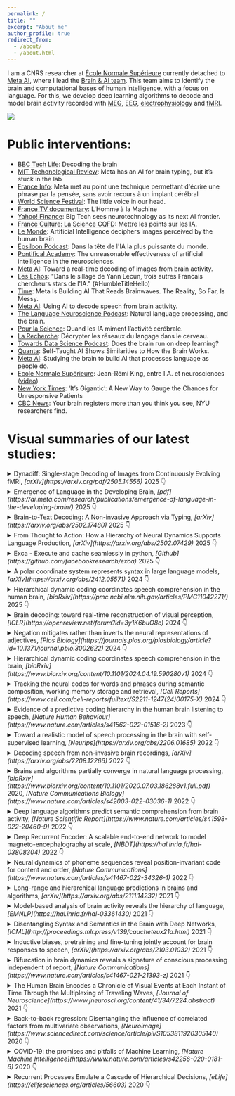 ```yaml
---
permalink: /
title: ""
excerpt: "About me"
author_profile: true
redirect_from:
  - /about/
  - /about.html
---
```



I am a CNRS researcher at [École Normale Supérieure](https://lsp.dec.ens.fr/fr) currently detached to [Meta AI](https://ai.facebook.com/), where I lead the [Brain & AI team](https://kingjr.github.io/images/team.png).
This team aims to identify the brain and computational bases of human intelligence, with a focus on language.
For this, we develop deep learning algorithms to decode and model brain activity recorded with [MEG](https://en.wikipedia.org/wiki/Magnetoencephalography), [EEG](https://en.wikipedia.org/wiki/Electroencephalography), [electrophysiology](https://en.wikipedia.org/wiki/Electrophysiology) and [fMRI](https://en.wikipedia.org/wiki/Functional_magnetic_resonance_imaging).

<a href='https://twitter.com/JeanRemiKing/status/1533720262344073218'>
<img src="/images/millet.gif" />
</a>

Public interventions:
====
- [BBC Tech Life](https://www.bbc.com/audio/play/w3ct5wnj?env=prod): Decoding the brain
- [MIT Techonological Review](https://www.technologyreview.com/2025/02/07/1111292/meta-has-an-ai-for-brain-typing-but-its-stuck-in-the-lab/?env=prod): Meta has an AI for brain typing, but it’s stuck in the lab
- [France Info](https://www.radiofrance.fr/franceinfo/podcasts/aujourd-hui-c-est-demain/meta-met-au-point-une-technique-permettant-d-ecrire-une-phrase-par-la-pensee-sans-avoir-recours-a-un-implant-cerebral-4382951?env=prod): Meta met au point une technique permettant d'écrire une phrase par la pensée, sans avoir recours à un implant cérébral
- [World Science Festival](https://www.youtube.com/watch?v=HX0C3qxZggY&env=prod): The little voice in our head.
- [France TV documentary](https://www.france.tv/documentaires/documentaires-societe/l-homme-a-la-machine/): L'Homme à la Machine
- [Yahoo! Finance](https://finance.yahoo.com/news/big-tech-sees-neurotechnology-as-its-next-ai-frontier-100022978.html?guccounter=1): Big Tech sees neurotechnology as its next AI frontier.
- [France Culture: La Science CQFD](https://www.radiofrance.fr/franceculture/podcasts/la-science-cqfd/joelle-pineau-mettre-les-points-sur-les-ia-2857321): Mettre les points sur les IA.
- [Le Monde](https://www.lemonde.fr/en/science/article/2023/10/20/artificial-intelligence-decodes-images-perceived-by-the-human-brain_6189447_10.html): Artificial Intelligence deciphers images perceived by the human brain
- [Epsiloon Podcast](https://www.epsiloon.com/podcasts.html): Dans la tête de l'IA la plus puissante du monde.
- [Pontifical Academy](https://www.youtube.com/watch?v=K2bFXRPj75k): The unreasonable effectiveness of artificial intelligence in the neurosciences.
- [Meta AI](https://ai.meta.com/blog/brain-ai-image-decoding-meg-magnetoencephalography/): Toward a real-time decoding of images from brain activity.
- [Les Echos](https://www.lesechos.fr/tech-medias/intelligence-artificielle/dans-lia-une-ecole-francaise-commence-a-emerger-1953208): "Dans le sillage de Yann Lecun, trois autres Francais chercheurs stars de l'IA." (#HumbleTitleHello)
- [Time](https://time.com/6210261/meta-ai-brains-speech/): Meta Is Building AI That Reads Brainwaves. The Reality, So Far, Is Messy.
- [Meta AI](https://ai.facebook.com/blog/ai-speech-brain-activity/): Using AI to decode speech from brain activity.
- [The Language Neuroscience Podcast](https://langneurosci.org/podcast/): Natural language processing, and the brain.
- [Pour la Science](https://www.pourlascience.fr/sd/informatique/quand-les-ia-miment-l-activite-cerebrale-24554.php): Quand les IA miment l’activité cérébrale.
- [La Recherche](https://www.larecherche.fr/decrypter-les-reseaux-du-langage-dans-le-cerveau): Décrypter les réseaux du langage dans le cerveau.
- [Towards Data Science Podcast](https://towardsdatascience.com/does-the-brain-run-on-deep-learning-3fbaf20e9d12): Does the brain run on deep learning?
- [Quanta](https://www.quantamagazine.org/self-taught-ai-shows-similarities-to-how-the-brain-works-20220811/): Self-Taught AI Shows Similarities to How the Brain Works.
- [Meta AI](https://ai.facebook.com/blog/studying-the-brain-to-build-ai-that-processes-language-as-people-do/): Studying the brain to build AI that processes language as people do.
- [Ecole Normale Supérieure](https://www.ens.psl.eu/actualites/jean-remi-king-entre-ia-et-neurosciences): Jean-Rémi King, entre I.A. et neurosciences ([video](https://www.youtube.com/watch?v=KH2vUuU6bWo))
- [New York Times](https://www.nytimes.com/2019/06/26/health/brain-injury-eeg-consciousness.html): ‘It’s Gigantic’: A New Way to Gauge the Chances for Unresponsive Patients
- [CBC News](https://www.cbc.ca/news/science/brain-subliminal-images-1.3879282): Your brain registers more than you think you see, NYU researchers find.


Visual summaries of our latest studies:
====

<details markdown=block>
<summary markdown=span>Dynadiff: Single-stage Decoding of Images from Continuously Evolving fMRI,
<i>[arXiv](https://arxiv.org/pdf/2505.14556)</i> 2025 👇
</summary>
By [Careil](https://scholar.google.com/citations?user=NF7PEYAAAAAJ&hl=en), [Benchetrit](https://www.linkedin.com/in/yohann-benchetrit?originalSubdomain=fr) and [King](https://kingjr.github.io/),
<blockquote class="bluesky-embed" data-bluesky-uri="at://did:plc:xjurslfzgpdzsluekji74jyg/app.bsky.feed.post/3lprbe3btu22q" data-bluesky-cid="bafyreibuqx3aturwhbohqctlxx2kzpmwwk5c4nwclmf6sfnkiosrfelv7i" data-bluesky-embed-color-mode="system"><p lang="en">Our latest brain-to-image decoding model is now available on HuggingFace: 

&quot;Dynadiff: Single-stage Decoding of Images from Continuously Evolving fMRI&quot;, 

led by Marlène Careil and Yohann Benchetrit:

- Paper: arxiv.org/pdf/2505.14556 
- Github: github.com/facebookrese...
- Thread: 👇<br><br><a href="https://bsky.app/profile/did:plc:xjurslfzgpdzsluekji74jyg/post/3lprbe3btu22q?ref_src=embed">[image or embed]</a></p>&mdash; Jean-Rémi King (<a href="https://bsky.app/profile/did:plc:xjurslfzgpdzsluekji74jyg?ref_src=embed">@jeanremiking.bsky.social</a>) <a href="https://bsky.app/profile/did:plc:xjurslfzgpdzsluekji74jyg/post/3lprbe3btu22q?ref_src=embed">May 22, 2025 at 3:55 PM</a></blockquote><script async src="https://embed.bsky.app/static/embed.js" charset="utf-8"></script>
</details>



<details markdown=block>
<summary markdown=span>Emergence of Language in the Developing Brain,
<i>[pdf](https://ai.meta.com/research/publications/emergence-of-language-in-the-developing-brain/)</i> 2025 👇
</summary>
By [Evanson](https://scholar.google.com/citations?user=VgTpOTIAAAAJ&hl=en) et al,
<blockquote class="bluesky-embed" data-bluesky-uri="at://did:plc:xjurslfzgpdzsluekji74jyg/app.bsky.feed.post/3lp7v4ffgwk2b" data-bluesky-cid="bafyreie2jfosickokku5pfqyrv4wldoqnugf3wjlgacw5wwnkvxanaizli" data-bluesky-embed-color-mode="system"><p lang="en">I&#x27;m very pleased to share our latest study:
‘Emergence of Language in the Developing Brain’, 
by L Evanson, P Bourdillon et al:
- Paper: ai.meta.com/research/pub...
- Blog: ai.meta.com/blog/meta-fa...
- Thread below 👇<br><br><a href="https://bsky.app/profile/did:plc:xjurslfzgpdzsluekji74jyg/post/3lp7v4ffgwk2b?ref_src=embed">[image or embed]</a></p>&mdash; Jean-Rémi King (<a href="https://bsky.app/profile/did:plc:xjurslfzgpdzsluekji74jyg?ref_src=embed">@jeanremiking.bsky.social</a>) <a href="https://bsky.app/profile/did:plc:xjurslfzgpdzsluekji74jyg/post/3lp7v4ffgwk2b?ref_src=embed">May 15, 2025 at 6:00 PM</a></blockquote><script async src="https://embed.bsky.app/static/embed.js" charset="utf-8"></script>

</details>



<details markdown=block>
<summary markdown=span>Brain-to-Text Decoding: A Non-invasive Approach via Typing,
<i>[arXiv](https://arxiv.org/abs/2502.17480)</i> 2025 👇
</summary>
By [Lévy](https://x.com/JarodLevy) et al,

<blockquote class="bluesky-embed" data-bluesky-uri="at://did:plc:xjurslfzgpdzsluekji74jyg/app.bsky.feed.post/3lj3mtfbcpk2b" data-bluesky-cid="bafyreifmqk5wsgovfv3atpsvyvboagtfxbpkmna24but6nhk4fhrllef4y" data-bluesky-embed-color-mode="system"><p lang="en">Our Brain-to-Text study is now on arXiv, check out the thread! 👇<br><br><a href="https://bsky.app/profile/did:plc:xjurslfzgpdzsluekji74jyg/post/3lj3mtfbcpk2b?ref_src=embed">[image or embed]</a></p>&mdash; Jean-Rémi King (<a href="https://bsky.app/profile/did:plc:xjurslfzgpdzsluekji74jyg?ref_src=embed">@jeanremiking.bsky.social</a>) <a href="https://bsky.app/profile/did:plc:xjurslfzgpdzsluekji74jyg/post/3lj3mtfbcpk2b?ref_src=embed">Feb 26, 2025 at 3:50 PM</a></blockquote><script async src="https://embed.bsky.app/static/embed.js" charset="utf-8"></script>

</details>



<details markdown=block>
<summary markdown=span>From Thought to Action: How a Hierarchy of Neural Dynamics Supports Language Production,
<i>[arXiv](https://arxiv.org/abs/2502.07429)</i> 2025 👇
</summary>
By Zhang et al,

<blockquote class="bluesky-embed" data-bluesky-uri="at://did:plc:xjurslfzgpdzsluekji74jyg/app.bsky.feed.post/3lihiyulawk2z" data-bluesky-cid="bafyreifigq336cfqmd5srhk6q2j353h2kiwjg6xkoqdljtomrh2dkdbwba" data-bluesky-embed-color-mode="system"><p lang="en">The thread from our latest study:<br><br><a href="https://bsky.app/profile/did:plc:xjurslfzgpdzsluekji74jyg/post/3lihiyulawk2z?ref_src=embed">[image or embed]</a></p>&mdash; Jean-Rémi King (<a href="https://bsky.app/profile/did:plc:xjurslfzgpdzsluekji74jyg?ref_src=embed">@jeanremiking.bsky.social</a>) <a href="https://bsky.app/profile/did:plc:xjurslfzgpdzsluekji74jyg/post/3lihiyulawk2z?ref_src=embed">Feb 18, 2025 at 3:48 PM</a></blockquote><script async src="https://embed.bsky.app/static/embed.js" charset="utf-8"></script>

</details>



<details markdown=block>
<summary markdown=span>Exca - Execute and cache seamlessly in python,
<i>[Github](https://github.com/facebookresearch/exca)</i> 2025 👇
</summary>
By [Rapin](https://github.com/jrapin) and [King](https://kingjr.github.io/),
<blockquote class="bluesky-embed" data-bluesky-uri="at://did:plc:xjurslfzgpdzsluekji74jyg/app.bsky.feed.post/3ldiixii56k2v" data-bluesky-cid="bafyreic3n4ksqvrinlcpbup33fr6qi37iv64dlt2vuf3gc7sn7evj4ykfu" data-bluesky-embed-color-mode="system"><p lang="en">Do you use hydra for your ML pipeline?

😡 Wished it was [pure python] / [handling cache] / [simpler to use] ?

😊 Try exca: `pip install exca` !

github.com/facebookrese...<br><br><a href="https://bsky.app/profile/did:plc:xjurslfzgpdzsluekji74jyg/post/3ldiixii56k2v?ref_src=embed">[image or embed]</a></p>&mdash; Jean-Rémi King (<a href="https://bsky.app/profile/did:plc:xjurslfzgpdzsluekji74jyg?ref_src=embed">@jeanremiking.bsky.social</a>) <a href="https://bsky.app/profile/did:plc:xjurslfzgpdzsluekji74jyg/post/3ldiixii56k2v?ref_src=embed">Dec 17, 2024 at 10:14 AM</a></blockquote><script async src="https://embed.bsky.app/static/embed.js" charset="utf-8"></script>

</details>



<details markdown=block>
<summary markdown=span>A polar coordinate system represents syntax in large language models,
<i>[arXiv](https://arxiv.org/abs/2412.05571)</i> 2024 👇
</summary>
By Diego et al,

<blockquote class="bluesky-embed" data-bluesky-uri="at://did:plc:xjurslfzgpdzsluekji74jyg/app.bsky.feed.post/3ld4hytemec27" data-bluesky-cid="bafyreihzddxgi34jgm3sgcym3ixcfyg4wg4ysypizgt2dmh7vizwk5pd2a" data-bluesky-embed-color-mode="system"><p lang="en">🚨We&#x27;re very excited to share our latest study, by Pablo Diego and team: 

&quot;A polar coordinate system represents syntax in large language models&quot;,

📄: Paper arxiv.org/abs/2412.05571
🪧: Poster tomorrow: neurips.cc/virtual/2024...
🧵: Thread 👇<br><br><a href="https://bsky.app/profile/did:plc:xjurslfzgpdzsluekji74jyg/post/3ld4hytemec27?ref_src=embed">[image or embed]</a></p>&mdash; Jean-Rémi King (<a href="https://bsky.app/profile/did:plc:xjurslfzgpdzsluekji74jyg?ref_src=embed">@jeanremiking.bsky.social</a>) <a href="https://bsky.app/profile/did:plc:xjurslfzgpdzsluekji74jyg/post/3ld4hytemec27?ref_src=embed">Dec 12, 2024 at 3:25 PM</a></blockquote><script async src="https://embed.bsky.app/static/embed.js" charset="utf-8"></script>

</details>



<details markdown=block>
<summary markdown=span>Hierarchical dynamic coding coordinates speech comprehension in the human brain,
<i>[bioRxiv](https://pmc.ncbi.nlm.nih.gov/articles/PMC11042271/)</i> 2025 👇
</summary>
By [Gwilliams](https://psychology.stanford.edu/people/laura-gwilliams) et al,

<blockquote class="bluesky-embed" data-bluesky-uri="at://did:plc:xjurslfzgpdzsluekji74jyg/app.bsky.feed.post/3krkzon4hf22x" data-bluesky-cid="bafyreianze2afclumt7qaoxje7ykerxbzucglyjazd7oxquqrdsfhjeq2i" data-bluesky-embed-color-mode="system"><p lang="en">Go checkout @lauragwilliams.bsky.social &#x27;s latest paper on decoding the hierarchy of language from brain signals!<br><br><a href="https://bsky.app/profile/did:plc:xjurslfzgpdzsluekji74jyg/post/3krkzon4hf22x?ref_src=embed">[image or embed]</a></p>&mdash; Jean-Rémi King (<a href="https://bsky.app/profile/did:plc:xjurslfzgpdzsluekji74jyg?ref_src=embed">@jeanremiking.bsky.social</a>) <a href="https://bsky.app/profile/did:plc:xjurslfzgpdzsluekji74jyg/post/3krkzon4hf22x?ref_src=embed">May 3, 2024 at 9:46 AM</a></blockquote><script async src="https://embed.bsky.app/static/embed.js" charset="utf-8"></script>
</details>



<details markdown=block>
<summary markdown=span>Brain decoding: toward real-time reconstruction of visual perception,
<i>[ICLR](https://openreview.net/forum?id=3y1K6buO8c)</i> 2024 👇
</summary>
By [Benchetrit](https://www.linkedin.com/in/yohann-benchetrit?originalSubdomain=fr), [Banville](https://hubertjb.github.io/) and [King](https://kingjr.github.io/),

<blockquote class="twitter-tweet"><p lang="en" dir="ltr">We’re very happy to share our latest study:<br><br>‘Brain decoding: toward real-time reconstruction of visual perception’<br><br>led by <a href="https://twitter.com/BenchetritYoha1?ref_src=twsrc%5Etfw">@BenchetritYoha1</a> &amp; <a href="https://twitter.com/hubertbanville?ref_src=twsrc%5Etfw">@HubertBanville</a><br><br>- paper: <a href="https://t.co/HaqClxPiLt">https://t.co/HaqClxPiLt</a><br>- blog: <a href="https://t.co/py2AjqDlmQ">https://t.co/py2AjqDlmQ</a><br>- summary: ⬇️ <a href="https://t.co/Btg5CfmKaW">pic.twitter.com/Btg5CfmKaW</a></p>&mdash; Jean-Rémi King (@JeanRemiKing) <a href="https://twitter.com/JeanRemiKing/status/1714657951242199413?ref_src=twsrc%5Etfw">October 18, 2023</a></blockquote> <script async src="https://platform.twitter.com/widgets.js" charset="utf-8"></script>
</details>

<details markdown=block>
<summary markdown=span>Negation mitigates rather than inverts the neural representations of adjectives,
<i>[Plos Biology](https://journals.plos.org/plosbiology/article?id=10.1371/journal.pbio.3002622)</i> 2024 👇
</summary>
By [Arianna Zuanazzi](https://sites.google.com/site/ariannazuanazzi) and team,

<blockquote class="twitter-tweet"><p lang="en" dir="ltr">How the brain compose minimal phrases. <br>Go check out <a href="https://twitter.com/AriannaZuanazzi?ref_src=twsrc%5Etfw">@AriannaZuanazzi</a> &#39;s study <a href="https://t.co/NkH4RzLUEZ">https://t.co/NkH4RzLUEZ</a> <a href="https://t.co/UVm4QOkHRT">pic.twitter.com/UVm4QOkHRT</a></p>&mdash; Jean-Rémi King (@JeanRemiKing) <a href="https://twitter.com/JeanRemiKing/status/1797876586496327949?ref_src=twsrc%5Etfw">June 4, 2024</a></blockquote> <script async src="https://platform.twitter.com/widgets.js" charset="utf-8"></script>
</details>

<details markdown=block>
<summary markdown=span>Hierarchical dynamic coding coordinates speech comprehension in the brain,
<i>[bioRxiv](https://www.biorxiv.org/content/10.1101/2024.04.19.590280v1)</i> 2024 👇
</summary>
By [Laura Gwilliams](https://lauragwilliams.github.io/) and team

<blockquote class="twitter-tweet" data-dnt="true"><p lang="en" dir="ltr">Delighted to share our new preprint! with <a href="https://twitter.com/AlecMarantz?ref_src=twsrc%5Etfw">@AlecMarantz</a>, <a href="https://twitter.com/davidpoeppel?ref_src=twsrc%5Etfw">@DavidPoeppel</a> and <a href="https://twitter.com/JeanRemiKing?ref_src=twsrc%5Etfw">@JeanRemiKing</a>:<a href="https://t.co/ZHzAX7ksLV">https://t.co/ZHzAX7ksLV</a><br><br>&quot;Hierarchical dynamic coding coordinates speech comprehension in the brain&quot;<br>Summary below 👇<br><br>1/8 <a href="https://t.co/uyVpUdewiY">pic.twitter.com/uyVpUdewiY</a></p>&mdash; Laura Gwilliams (@GwilliamsL) <a href="https://twitter.com/GwilliamsL/status/1781752986160820482?ref_src=twsrc%5Etfw">April 20, 2024</a></blockquote> <script async src="https://platform.twitter.com/widgets.js" charset="utf-8"></script>
</details>

<details markdown=block>
<summary markdown=span>Tracking the neural codes for words and phrases during semantic composition, working memory storage and retrieval,
<i>[Cell Reports](https://www.cell.com/cell-reports/fulltext/S2211-1247(24)00175-X)</i> 2024 👇
</summary>
By Desbordes, [Dehaene](https://www.unicog.org/) and & [King](https://kingjr.github.io/)

<blockquote class="twitter-tweet"><p lang="en" dir="ltr">New paper from the lab on compositionality, just out in Cell Reports :<br>“Tracking the neural codes for words and phrases during semantic composition, working memory storage and retrieval”<br>Available in open access: <a href="https://t.co/qnRI3tquNj">https://t.co/qnRI3tquNj</a><br>A thread (1/n) <a href="https://t.co/aeshmGX2EV">pic.twitter.com/aeshmGX2EV</a></p>&mdash; Stanislas Dehaene (@StanDehaene) <a href="https://twitter.com/StanDehaene/status/1767590231123857848?ref_src=twsrc%5Etfw">March 12, 2024</a></blockquote> <script async src="https://platform.twitter.com/widgets.js" charset="utf-8"></script>
</details>

<details markdown=block>
<summary markdown=span>Evidence of a predictive coding hierarchy in the human brain listening to speech,
<i>[Nature Human Behaviour](https://www.nature.com/articles/s41562-022-01516-2)</i> 2023 👇
</summary>
By [Caucheteux](https://charlottecaucheteux.github.io/), [Gramfort](https://alexandre.gramfort.net/) & [King](https://kingjr.github.io/)
<blockquote class="twitter-tweet" data-dnt="true"><p lang="en" dir="ltr">Our paper is out in Nature Human Behaviour🔥🔥<br><br>‘Evidence of a predictive coding hierarchy in the human brain listening to speech’<br><br>📄<a href="https://t.co/bkZ3AYMqDi">https://t.co/bkZ3AYMqDi</a><br>💡Unlike language models, our brain makes distant &amp; hierarchical predictions<br><br>with <a href="https://twitter.com/agramfort?ref_src=twsrc%5Etfw">@agramfort</a> and <a href="https://twitter.com/JeanRemiKing?ref_src=twsrc%5Etfw">@JeanRemiKing</a><br><br>Thread👇 <a href="https://t.co/Jbs68EOaur">pic.twitter.com/Jbs68EOaur</a></p>&mdash; Charlotte Caucheteux (@c_caucheteux) <a href="https://twitter.com/c_caucheteux/status/1632740588352151556?ref_src=twsrc%5Etfw">March 6, 2023</a></blockquote> <script async src="https://platform.twitter.com/widgets.js" charset="utf-8"></script>
</details>

<details markdown=block>
<summary markdown=span>Toward a realistic model of speech processing in the brain with self-supervised learning,
<i>[Neurips](https://arxiv.org/abs/2206.01685)</i> 2022 👇
</summary>
By [Millet](https://jamju.github.io/)\*, [Caucheteux](https://charlottecaucheteux.github.io/)\*, Orhan, [Boubenec](https://lsp.dec.ens.fr/en/member/616/yves-boubenec), [Gramfort](https://alexandre.gramfort.net/), [Dunbar](http://individual.utoronto.ca/ewan_dunbar/), [Pallier](https://www.pallier.org/) & [King](https://kingjr.github.io/)
<blockquote class="twitter-tweet" data-lang="en"><p lang="en" dir="ltr">🔥Preprint out: <br><br>`Toward a realistic model of speech processing in the brain with self-supervised learning’:<a href="https://t.co/rJH6t6H6sm">https://t.co/rJH6t6H6sm</a><br><br>by J. [Millet](https://jamju.github.io/)*, <a href="https://twitter.com/c_caucheteux?ref_src=twsrc%5Etfw">@c_caucheteux</a>* and our wonderful team:<br><br>The 3 main results summarized below 👇 <a href="https://t.co/mdrJpbrb3M">pic.twitter.com/mdrJpbrb3M</a></p>&mdash; Jean-Rémi King (@JeanRemiKing) <a href="https://twitter.com/JeanRemiKing/status/1533720262344073218?ref_src=twsrc%5Etfw">June 6, 2022</a></blockquote> <script async src="https://platform.twitter.com/widgets.js" charset="utf-8"></script>
</details>

<details markdown=block>
<summary markdown=span>
Decoding speech from non-invasive brain recordings,
<i>[arXiv](https://arxiv.org/abs/2208.12266)</i> 2022 👇
</summary>
By [Défossez](https://ai.honu.io/), [Caucheteux](https://charlottecaucheteux.github.io/), Kabeli, Rapin & [King](https://kingjr.github.io/)
<blockquote class="twitter-tweet"><p lang="en" dir="ltr">“Decoding speech from non-invasive brain recordings”,<br><br>Our latest study (on 169 participants!), by <a href="https://twitter.com/honualx?ref_src=twsrc%5Etfw">@honualx</a> and our wonderful team <a href="https://twitter.com/MetaAI?ref_src=twsrc%5Etfw">@MetaAI</a><br><br>- paper: <a href="https://t.co/QiB7Io8af8">https://t.co/QiB7Io8af8</a><br>- blog: <a href="https://t.co/H2W4prbbuD">https://t.co/H2W4prbbuD</a><br>- illustrated summary: below👇 <a href="https://t.co/39eMnJ4IDv">pic.twitter.com/39eMnJ4IDv</a></p>&mdash; Jean-Rémi King (@JeanRemiKing) <a href="https://twitter.com/JeanRemiKing/status/1564964019965927424?ref_src=twsrc%5Etfw">August 31, 2022</a></blockquote> <script async src="https://platform.twitter.com/widgets.js" charset="utf-8"></script>
</details>


<details markdown=block>
<summary markdown=span>
Brains and algorithms partially converge in natural language processing,
<i>[bioRxiv](https://www.biorxiv.org/content/10.1101/2020.07.03.186288v1.full.pdf)</i> 2020,
<i>[Nature Communications Biology](https://www.nature.com/articles/s42003-022-03036-1)</i> 2022 👇
</summary>
By [Caucheteux](https://charlottecaucheteux.github.io/) & [King](https://kingjr.github.io/)
<blockquote class="twitter-tweet" data-dnt="true"><p lang="en" dir="ltr">🎉Paper out: ‘Brains and algorithms partially converge in natural language processing’<br> <br>by <a href="https://twitter.com/c_caucheteux?ref_src=twsrc%5Etfw">@c_caucheteux</a>, and now freely available at Nature <a href="https://twitter.com/CommsBio?ref_src=twsrc%5Etfw">@CommsBio</a>:<a href="https://t.co/MpenOUaKwS">https://t.co/MpenOUaKwS</a><br> <br>The summary thread below 👇 <a href="https://t.co/gMruZgGIOv">pic.twitter.com/gMruZgGIOv</a></p>&mdash; Jean-Rémi King (@JeanRemiKing) <a href="https://twitter.com/JeanRemiKing/status/1496425017474695169?ref_src=twsrc%5Etfw">February 23, 2022</a></blockquote> <script async src="https://platform.twitter.com/widgets.js" charset="utf-8"></script>
</details>



<details markdown=block>
<summary markdown=span>
Deep language algorithms predict semantic comprehension from brain activity,
<i>[Nature Scientific Report](https://www.nature.com/articles/s41598-022-20460-9)</i> 2022 👇
</summary>
By [Caucheteux](https://charlottecaucheteux.github.io/), [Gramfort](https://alexandre.gramfort.net/) & [King](https://kingjr.github.io/)
<blockquote class="twitter-tweet"><p lang="en" dir="ltr">Our latest paper is out: <br><br>GPT-2’s activations predict the degree of semantic comprehension in the human brain, by <a href="https://twitter.com/c_caucheteux?ref_src=twsrc%5Etfw">@c_caucheteux</a>, <a href="https://twitter.com/agramfort?ref_src=twsrc%5Etfw">@agramfort</a> &amp; <a href="https://twitter.com/JeanRemiKing?ref_src=twsrc%5Etfw">@JeanRemiKing</a><a href="https://t.co/Xjc8IaXT64">https://t.co/Xjc8IaXT64</a><br> <br>The summary thread below 👇 <br>1/8 <a href="https://t.co/GF39doySMu">pic.twitter.com/GF39doySMu</a></p>&mdash; Jean-Rémi King (@JeanRemiKing) <a href="https://twitter.com/JeanRemiKing/status/1402611813032857612?ref_src=twsrc%5Etfw">June 9, 2021</a></blockquote> <script async src="https://platform.twitter.com/widgets.js" charset="utf-8"></script>
</details>


<details markdown=block>
<summary markdown=span>
Deep Recurrent Encoder: A scalable end-to-end network to model magneto-encephalography at scale,
<i>[NBDT](https://hal.inria.fr/hal-03808304)</i> 2022 👇
</summary>
By [Chehab](https://l-omar-chehab.github.io/)\*, [Défossez](https://ai.honu.io/)\*, [Loiseau](https://loiseaujc.github.io/), [Gramfort](https://alexandre.gramfort.net/) & [King](https://kingjr.github.io/)
<blockquote class="twitter-tweet" data-lang="en" data-theme="light"><p lang="en" dir="ltr">Deep learning improves the analysis of time-resolved brain signals by ... 3️⃣ folds!<br> <br>Check out our latest paper by <a href="https://twitter.com/lomarchehab?ref_src=twsrc%5Etfw">@lomarchehab</a>*, <a href="https://twitter.com/honualx?ref_src=twsrc%5Etfw">@honualx</a>*, <a href="https://twitter.com/loiseau_jc?ref_src=twsrc%5Etfw">@loiseau_jc</a>, and <a href="https://twitter.com/agramfort?ref_src=twsrc%5Etfw">@agramfort</a>:<br> <a href="https://t.co/QxTxoySnBs">https://t.co/QxTxoySnBs</a><br> <br>Below is the summary thread 👇 <a href="https://t.co/h1WcoGm7UD">pic.twitter.com/h1WcoGm7UD</a></p>&mdash; Jean-Rémi King (@JeanRemiKing) <a href="https://twitter.com/JeanRemiKing/status/1379775034579947520?ref_src=twsrc%5Etfw">April 7, 2021</a></blockquote> <script async src="https://platform.twitter.com/widgets.js" charset="utf-8"></script></details>


<details markdown=block>
<summary markdown=span>
Neural dynamics of phoneme sequences reveal position-invariant code for content and order,
<i>[Nature Communications](https://www.nature.com/articles/s41467-022-34326-1)</i> 2022 👇
</summary>
By [Gwilliams](https://lauragwilliams.github.io/), [King](https://kingjr.github.io/), [Marantz](https://wp.nyu.edu/morphlab/alec-marantz/) & [Poeppel](https://as.nyu.edu/faculty/david-poeppel.html)
<blockquote class="twitter-tweet"><p lang="en" dir="ltr">our new paper &quot;Neural dynamics of phoneme sequencing&quot; is now on bioRxiv!<a href="https://t.co/jeTipPTXuf">https://t.co/jeTipPTXuf</a><br><br>conducted with dream-team <a href="https://twitter.com/JeanRemiKing?ref_src=twsrc%5Etfw">@JeanRemiKing</a> <a href="https://twitter.com/AlecMarantz?ref_src=twsrc%5Etfw">@AlecMarantz</a> <a href="https://twitter.com/davidpoeppel?ref_src=twsrc%5Etfw">@davidpoeppel</a>, we use MEG to study how phonemes are processed in continuous naturalistic speech<br><br>short summary in thread below:<br>1/8 <a href="https://t.co/yT5bN2PfHw">pic.twitter.com/yT5bN2PfHw</a></p>&mdash; Laura Gwilliams (@GwilliamsL) <a href="https://twitter.com/GwilliamsL/status/1247216879992782848?ref_src=twsrc%5Etfw">April 6, 2020</a></blockquote> <script async src="https://platform.twitter.com/widgets.js" charset="utf-8"></script>
</details>


<details markdown=block>
<summary markdown=span>
Long-range and hierarchical language predictions in brains and algorithms,
<i>[arXiv](https://arxiv.org/abs/2111.14232)</i> 2021 👇
</summary>
By [Caucheteux](https://charlottecaucheteux.github.io/), [Gramfort](https://alexandre.gramfort.net/) & [King](https://kingjr.github.io/)

<blockquote class="twitter-tweet"><p lang="en" dir="ltr">‘Long-range and hierarchical language predictions in brains and algorithms’<br> <br>Check-out our latest paper <a href="https://t.co/rwfVCVLRWA">https://t.co/rwfVCVLRWA</a> by <a href="https://twitter.com/c_caucheteux?ref_src=twsrc%5Etfw">@c_caucheteux</a> <a href="https://twitter.com/agramfort?ref_src=twsrc%5Etfw">@agramfort</a> <a href="https://twitter.com/JeanRemiKing?ref_src=twsrc%5Etfw">@JeanRemiKing</a><br> <br>tl;dr: Unlike deep language models, the brain makes long-range &amp; hierarchical predictions<br> <br>Thread below👇 <a href="https://t.co/iP0BEYBjip">pic.twitter.com/iP0BEYBjip</a></p>&mdash; Jean-Rémi King (@JeanRemiKing) <a href="https://twitter.com/JeanRemiKing/status/1465716332264103940?ref_src=twsrc%5Etfw">November 30, 2021</a></blockquote> <script async src="https://platform.twitter.com/widgets.js" charset="utf-8"></script>
</details>

<details markdown=block>
<summary markdown=span>
Model-based analysis of brain activity reveals the hierarchy of language,
<i>[EMNLP](https://hal.inria.fr/hal-03361430)</i> 2021 👇
</summary>
By [Caucheteux](https://charlottecaucheteux.github.io/), [Gramfort](https://alexandre.gramfort.net/) & [King](https://kingjr.github.io/)
<blockquote class="twitter-tweet"><p lang="en" dir="ltr">&quot;Model-based analysis of brain activity reveals the hierarchy of language&quot;<br><br>Our EMNLP paper by <a href="https://twitter.com/c_caucheteux?ref_src=twsrc%5Etfw">@c_caucheteux</a> <a href="https://twitter.com/agramfort?ref_src=twsrc%5Etfw">@agramfort</a> &amp; myself is out: <a href="https://t.co/BxvrbZNkPt">https://t.co/BxvrbZNkPt</a><br><br>It shows (w/ emoji-based equations!) how deepnets can efficiently recover the language hierarchy in the<br><br>Summary👇<br>1/7 <a href="https://t.co/3QOcTfsivu">pic.twitter.com/3QOcTfsivu</a></p>&mdash; Jean-Rémi King (@JeanRemiKing) <a href="https://twitter.com/JeanRemiKing/status/1447909791435825159?ref_src=twsrc%5Etfw">October 12, 2021</a></blockquote> <script async src="https://platform.twitter.com/widgets.js" charset="utf-8"></script>
</details>


<details markdown=block>
<summary markdown=span>
Disentangling Syntax and Semantics in the Brain with Deep Networks,
<i>[ICML](http://proceedings.mlr.press/v139/caucheteux21a.html)</i> 2021 👇
</summary>
By [Caucheteux](https://charlottecaucheteux.github.io/), [Gramfort](https://alexandre.gramfort.net/) & [King](https://kingjr.github.io/)
<blockquote class="twitter-tweet"><p lang="en" dir="ltr">&quot;Disentangling Syntax and Semantics in the Brain with Deep Networks&quot;<br><br>Go check out our latest <a href="https://twitter.com/icmlconf?ref_src=twsrc%5Etfw">@icmlconf</a> paper : <a href="https://t.co/4YPK7vJRsJ">https://t.co/4YPK7vJRsJ</a><br>by <a href="https://twitter.com/c_caucheteux?ref_src=twsrc%5Etfw">@c_caucheteux</a>, <a href="https://twitter.com/agramfort?ref_src=twsrc%5Etfw">@agramfort</a> &amp; <a href="https://twitter.com/JeanRemiKing?ref_src=twsrc%5Etfw">@JeanRemiKing</a><br><br>The summary thread below 👇 <a href="https://t.co/v0kxjtBtVP">pic.twitter.com/v0kxjtBtVP</a></p>&mdash; Jean-Rémi King (@JeanRemiKing) <a href="https://twitter.com/JeanRemiKing/status/1418216893182185473?ref_src=twsrc%5Etfw">July 22, 2021</a></blockquote> <script async src="https://platform.twitter.com/widgets.js" charset="utf-8"></script>
</details>


<details markdown=block>
<summary markdown=span>
Inductive biases, pretraining and fine-tuning jointly account for brain responses to speech,
<i>[arXiv](https://arxiv.org/abs/2103.01032)</i> 2021 👇
</summary>
By [Millet](https://jamju.github.io/) & [King](https://kingjr.github.io/)
<blockquote class="twitter-tweet" data-lang="en" data-theme="light"><p lang="en" dir="ltr">Do convolutional networks process speech sounds like our brains does?<br><br>Check out our latest study with Juliette [Millet](https://jamju.github.io/): <a href="https://t.co/dcupYxSxKA">https://t.co/dcupYxSxKA</a><br><br>Here is the summary thread 👇: 1/n <a href="https://t.co/LI6kr8PY9j">pic.twitter.com/LI6kr8PY9j</a></p>&mdash; Jean-Rémi King (@JeanRemiKing) <a href="https://twitter.com/JeanRemiKing/status/1369230423545548807?ref_src=twsrc%5Etfw">March 9, 2021</a></blockquote> <script async src="https://platform.twitter.com/widgets.js" charset="utf-8"></script>
</details>


<details markdown=block>
<summary markdown=span>
Bifurcation in brain dynamics reveals a signature of conscious processing independent of report,
<i>[Nature Communications](https://www.nature.com/articles/s41467-021-21393-z)</i> 2021 👇
</summary>
By [Sergent](https://clairesergent1.wixsite.com/sergentlab/claire-sergent), Corazzol, Labouret, Stockart, Wexler, [King](https://kingjr.github.io/), [Meyniel](https://florentmeyniel.weebly.com/) & [Pressnitzer](http://audition.ens.fr/dp/)
<blockquote class="twitter-tweet" data-lang="en" data-theme="light"><p lang="en" dir="ltr">Most work on the neural basis of consciousness relies on self-report, however <a href="https://twitter.com/MmeJeanserre?ref_src=twsrc%5Etfw">@MmeJeanserre</a>, <a href="https://twitter.com/JeanRemiKing?ref_src=twsrc%5Etfw">@JeanRemiKing</a> et al. suggest bifurcation in EEG brain dynamics may reflect an independent signature of conscious perception <a href="https://twitter.com/Univ_Paris?ref_src=twsrc%5Etfw">@Univ_Paris</a> <a href="https://twitter.com/Cognition_ENS?ref_src=twsrc%5Etfw">@Cognition_ENS</a> <a href="https://twitter.com/mne_python?ref_src=twsrc%5Etfw">@mne_python</a> <a href="https://t.co/nHMPaSVxnU">https://t.co/nHMPaSVxnU</a> <a href="https://t.co/n4TXgh2XNt">pic.twitter.com/n4TXgh2XNt</a></p>&mdash; Nature Communications (@NatureComms) <a href="https://twitter.com/NatureComms/status/1363133556080316417?ref_src=twsrc%5Etfw">February 20, 2021</a></blockquote> <script async src="https://platform.twitter.com/widgets.js" charset="utf-8"></script>
</details>


<details markdown=block>
<summary markdown=span>
The Human Brain Encodes a Chronicle of Visual Events at Each Instant of Time Through the Multiplexing of Traveling Waves,
<i>[Journal of Neuroscience](https://www.jneurosci.org/content/41/34/7224.abstract)</i> 2021 👇
</summary>
By [Wyart](https://sites.google.com/site/valentinwyart/) & [King](https://kingjr.github.io/)

<blockquote class="twitter-tweet"><p lang="en" dir="ltr">&quot;The Human Brain encodes a Chronicle of Visual Events at each Instant of Time&quot;, by <a href="https://twitter.com/valentinwyart?ref_src=twsrc%5Etfw">@valentinwyart</a> and I: the tl;dr thread: <a href="https://t.co/YfLLZ1ZStr">https://t.co/YfLLZ1ZStr</a> <a href="https://t.co/iySGP52al9">pic.twitter.com/iySGP52al9</a></p>&mdash; Jean-Rémi King (@JeanRemiKing) <a href="https://twitter.com/JeanRemiKing/status/1196808278929526786?ref_src=twsrc%5Etfw">November 19, 2019</a></blockquote> <script async src="https://platform.twitter.com/widgets.js" charset="utf-8"></script>
</details>


<details markdown=block>
<summary markdown=span>
Back-to-back regression: Disentangling the influence of correlated factors from multivariate observations,
<i>[Neuroimage](https://www.sciencedirect.com/science/article/pii/S1053811920305140)</i> 2020 👇
</summary>
By [King](https://kingjr.github.io/), Charton, [Lopez-Paz](http://lopezpaz.org/) & Oquab
<blockquote class="twitter-tweet"><p lang="en" dir="ltr">Back-to-back regression: Disentangling the influence of correlated factors from multivariate observations.<br><br>Our latest paper with <a href="https://twitter.com/f_charton?ref_src=twsrc%5Etfw">@f_charton</a>, David Lopez Paz &amp; Maxime Oquab at <a href="https://twitter.com/facebookai?ref_src=twsrc%5Etfw">@facebookai</a> is now freely available at Neuroimage: <a href="https://t.co/2hBgODEeAw">https://t.co/2hBgODEeAw</a><br><br>Here&#39;s the summary thread ⤵️ <a href="https://t.co/i1ZLF2dZ5e">pic.twitter.com/i1ZLF2dZ5e</a></p>&mdash; Jean-Rémi King (@JeanRemiKing) <a href="https://twitter.com/JeanRemiKing/status/1281164558141403137?ref_src=twsrc%5Etfw">July 9, 2020</a></blockquote> <script async src="https://platform.twitter.com/widgets.js" charset="utf-8"></script>
</details>


<details markdown=block>
<summary markdown=span>
COVID-19: the promises and pitfalls of Machine Learning,
<i>[Nature Machine Intelligence](https://www.nature.com/articles/s42256-020-0181-6)</i> 2020 👇
</summary>
By Peiffer-Smadja, Maatoug, Lescure, D’Ortenzio, [Pineau](https://www.cs.mcgill.ca/~jpineau/) & [King](https://kingjr.github.io/)
<blockquote class="twitter-tweet" data-theme="light"><br><br>&quot;<a href="https://twitter.com/hashtag/MachineLearning?src=hash&amp;ref_src=twsrc%5Etfw">#MachineLearning</a> for <a href="https://twitter.com/hashtag/COVID%E3%83%BC19?src=hash&amp;ref_src=twsrc%5Etfw">#COVIDー19</a> needs global collaboration and data-sharing&quot;<br><br>👉<a href="https://t.co/ouY7MYX59p">https://t.co/ouY7MYX59p</a><br><br> <a href="https://twitter.com/hashtag/ArtificialIntelligence?src=hash&amp;ref_src=twsrc%5Etfw">#ArtificialIntelligence</a> <a href="https://twitter.com/hashtag/SARSCoV2?src=hash&amp;ref_src=twsrc%5Etfw">#SARSCoV2</a> <a href="https://t.co/lZsZh8Hqvm">pic.twitter.com/lZsZh8Hqvm</a></p>&mdash; Nathan Peiffer-Smadja (@nathanpsmad) <a href="https://twitter.com/nathanpsmad/status/1263862383308689409?ref_src=twsrc%5Etfw">May 22, 2020</a></blockquote> <script async src="https://platform.twitter.com/widgets.js" charset="utf-8"></script></details>



<details markdown=block>
<summary markdown=span>
Recurrent Processes Emulate a Cascade of Hierarchical Decisions,
<i>[eLife](https://elifesciences.org/articles/56603)</i> 2020 👇
</summary>
By [Gwilliams](https://lauragwilliams.github.io/) & [King](https://kingjr.github.io/)

<blockquote class="twitter-tweet"><p lang="en" dir="ltr">0/9: &quot;Recurrent Processes Emulate a Cascade of Hierarchical Decisions&quot;, by <a href="https://twitter.com/GwilliamsL?ref_src=twsrc%5Etfw">@GwilliamsL</a> and I, the tl;dr thread:</p>&mdash; Jean-Rémi King (@JeanRemiKing) <a href="https://twitter.com/JeanRemiKing/status/1195380469031792641?ref_src=twsrc%5Etfw">November 15, 2019</a></blockquote> <script async src="https://platform.twitter.com/widgets.js" charset="utf-8"></script>
<blockquote class="twitter-tweet" data-conversation="none"><p lang="en" dir="ltr">3/9 Their average brain response confirm a fast feedforward recruitment of their visual hierarchies <a href="https://t.co/Y39WYwJ2Yx">pic.twitter.com/Y39WYwJ2Yx</a></p>&mdash; Jean-Rémi King (@JeanRemiKing) <a href="https://twitter.com/JeanRemiKing/status/1195380648560615425?ref_src=twsrc%5Etfw">November 15, 2019</a></blockquote> <script async src="https://platform.twitter.com/widgets.js" charset="utf-8"></script>
</details>

